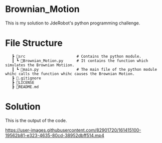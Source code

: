 # Brownian_Motion
This is my solution to JdeRobot's python programming challenge.

# File Structure

```
   ┣ 📂src                       # Contains the python module.
   ┃ ┗ 📜Brownian_Motion.py      # It contains the function which simulates the Brownian Motiion.
   ┃ ┗ 📜main.py                 # The main file of the python module whihc calls the function whihc causes the Brownian Motion.
   ┣ 📜.gitignore                           
   ┣ 📜LICENSE
   ┣ 📜README.md
```  

# Solution
This is the output of the code.

https://user-images.githubusercontent.com/82901720/161415100-19562b81-e323-4635-80cd-38952dbff514.mp4

